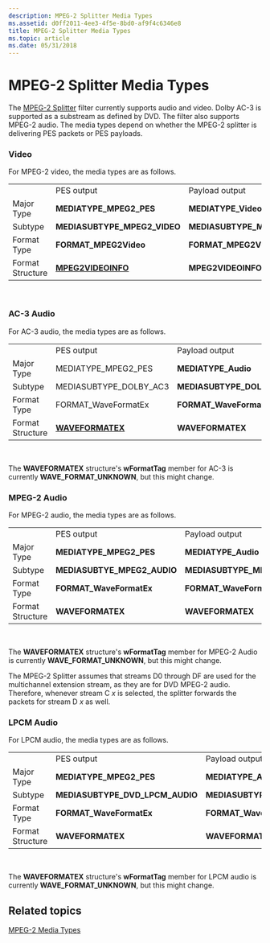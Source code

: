 ```yaml
---
description: MPEG-2 Splitter Media Types
ms.assetid: d0ff2011-4ee3-4f5e-8bd0-af9f4c6346e8
title: MPEG-2 Splitter Media Types
ms.topic: article
ms.date: 05/31/2018
---
```


# MPEG-2 Splitter Media Types

The [MPEG-2 Splitter](mpeg-2-splitter.md) filter currently supports audio and video. Dolby AC-3 is supported as a substream as defined by DVD. The filter also supports MPEG-2 audio. The media types depend on whether the MPEG-2 splitter is delivering PES packets or PES payloads.

### Video

For MPEG-2 video, the media types are as follows.



|                  |                                          |                                |
|------------------|------------------------------------------|--------------------------------|
|                  | PES output                               | Payload output                 |
| Major Type       | **MEDIATYPE\_MPEG2\_PES**                | **MEDIATYPE\_Video**           |
| Subtype          | **MEDIASUBTYPE\_MPEG2\_VIDEO**           | **MEDIASUBTYPE\_MPEG2\_VIDEO** |
| Format Type      | **FORMAT\_MPEG2Video**                   | **FORMAT\_MPEG2Video**         |
| Format Structure | [**MPEG2VIDEOINFO**](/previous-versions/windows/desktop/api/dvdmedia/ns-dvdmedia-mpeg2videoinfo) | **MPEG2VIDEOINFO**             |



 

### AC-3 Audio

For AC-3 audio, the media types are as follows.



|                  |                                      |                              |
|------------------|--------------------------------------|------------------------------|
|                  | PES output                           | Payload output               |
| Major Type       | MEDIATYPE\_MPEG2\_PES                | **MEDIATYPE\_Audio**         |
| Subtype          | MEDIASUBTYPE\_DOLBY\_AC3             | **MEDIASUBTYPE\_DOLBY\_AC3** |
| Format Type      | FORMAT\_WaveFormatEx                 | **FORMAT\_WaveFormatEx**     |
| Format Structure | [**WAVEFORMATEX**](/previous-versions/dd757713(v=vs.85)) | **WAVEFORMATEX**             |



 

The **WAVEFORMATEX** structure's **wFormatTag** member for AC-3 is currently **WAVE\_FORMAT\_UNKNOWN**, but this might change.

### MPEG-2 Audio

For MPEG-2 audio, the media types are as follows.



|                  |                               |                                |
|------------------|-------------------------------|--------------------------------|
|                  | PES output                    | Payload output                 |
| Major Type       | **MEDIATYPE\_MPEG2\_PES**     | **MEDIATYPE\_Audio**           |
| Subtype          | **MEDIASUBTYE\_MPEG2\_AUDIO** | **MEDIASUBTYPE\_MPEG2\_AUDIO** |
| Format Type      | **FORMAT\_WaveFormatEx**      | **FORMAT\_WaveFormatEx**       |
| Format Structure | **WAVEFORMATEX**              | **WAVEFORMATEX**               |



 

The **WAVEFORMATEX** structure's **wFormatTag** member for MPEG-2 Audio is currently **WAVE\_FORMAT\_UNKNOWN**, but this might change.

The MPEG-2 Splitter assumes that streams D0 through DF are used for the multichannel extension stream, as they are for DVD MPEG-2 audio. Therefore, whenever stream C *x* is selected, the splitter forwards the packets for stream D *x* as well.

### LPCM Audio

For LPCM audio, the media types are as follows.



|                  |                                    |                                    |
|------------------|------------------------------------|------------------------------------|
|                  | PES output                         | Payload output                     |
| Major Type       | **MEDIATYPE\_MPEG2\_PES**          | **MEDIATYPE\_Audio**               |
| Subtype          | **MEDIASUBTYPE\_DVD\_LPCM\_AUDIO** | **MEDIASUBTYPE\_DVD\_LPCM\_AUDIO** |
| Format Type      | **FORMAT\_WaveFormatEx**           | **FORMAT\_WaveFormatEx**           |
| Format Structure | **WAVEFORMATEX**                   | **WAVEFORMATEX**                   |



 

The **WAVEFORMATEX** structure's **wFormatTag** member for LPCM audio is currently **WAVE\_FORMAT\_UNKNOWN**, but this might change.

## Related topics

<dl> <dt>

[MPEG-2 Media Types](mpeg-2-media-types.md)
</dt> </dl>

 

 
